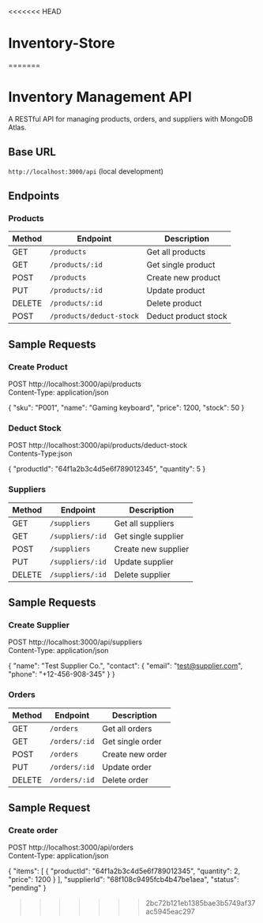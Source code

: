 <<<<<<< HEAD
# Inventory-Store
=======
# Inventory Management API

A RESTful API for managing products, orders, and suppliers with MongoDB Atlas.

## Base URL
`http://localhost:3000/api` (local development)

## Endpoints

### Products
| Method | Endpoint | Description |
|--------|----------|-------------|
| GET | `/products` | Get all products |
| GET | `/products/:id` | Get single product |
| POST | `/products` | Create new product |
| PUT | `/products/:id` | Update product |
| DELETE | `/products/:id` | Delete product |
| POST | `/products/deduct-stock` | Deduct product stock |

## Sample Requests

### Create Product

POST http://localhost:3000/api/products </br>
Content-Type: application/json

{
  "sku": "P001", <!-- you can create your own stock keeping unit name -->
  "name": "Gaming keyboard",
  "price": 1200,
  "stock": 50
}

### Deduct Stock
POST http://localhost:3000/api/products/deduct-stock </br>
Contents-Type:json

{
  "productId": "64f1a2b3c4d5e6f789012345", <!-- put the ID of the product that you created --> 
  "quantity": 5 <!-- numbers of how much you want to deduct in the product -->
}


### Suppliers
| Method | Endpoint | Description |
|--------|----------|-------------|
| GET | `/suppliers` | Get all suppliers |
| GET | `/suppliers/:id` | Get single supplier |
| POST | `/suppliers` | Create new supplier |
| PUT | `/suppliers/:id` | Update supplier |
| DELETE | `/suppliers/:id` | Delete supplier |


## Sample Requests
### Create Supplier
POST http://localhost:3000/api/suppliers </br>
Content-Type: application/json

{
  "name": "Test Supplier Co.",
  "contact": {
    "email": "test@supplier.com",
    "phone": "+12-456-908-345"
  }
}


 ### Orders
| Method | Endpoint | Description |
|--------|----------|-------------|
| GET | `/orders` | Get all orders |
| GET | `/orders/:id` | Get single order |
| POST | `/orders` | Create new order |
| PUT | `/orders/:id` | Update order |
| DELETE | `/orders/:id` | Delete order |

## Sample Request
### Create order

POST http://localhost:3000/api/orders </br>
Content-Type: application/json

{
  "items": [
    {
      "productId": "64f1a2b3c4d5e6f789012345", <!-- ID of the created product -->
      "quantity": 2, 
      "price": 1200
    }
  ],
  "supplierId": "68f108c9495fcb4b47be1aea", <!-- ID of the supplier that you created / posted -->
  "status": "pending"
}
>>>>>>> 2bc72b121eb1385bae3b5749af37ac5945eac297
